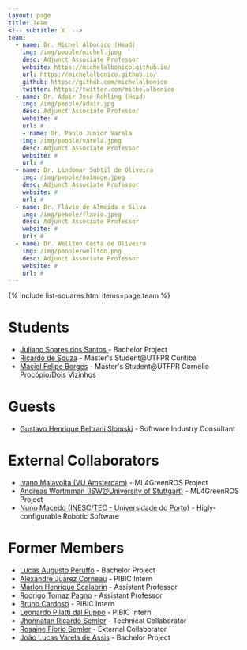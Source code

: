 ```yaml
---
layout: page
title: Team
<!-- subtitle: X  -->
team:
  - name: Dr. Michel Albonico (Head)
    img: /img/people/michel.jpeg
    desc: Adjunct Associate Professor
    website: https://michelalbonico.github.io/
    url: https://michelalbonico.github.io/
    github: https://github.com/michelalbonico
    twitter: https://twitter.com/michelalbonico
  - name: Dr. Adair José Rohling (Head)
    img: /img/people/adair.jpg
    desc: Adjunct Associate Professor
    website: #
    url: #
    - name: Dr. Paulo Junior Varela
    img: /img/people/varela.jpeg
    desc: Adjunct Associate Professor
    website: #
    url: #
  - name: Dr. Lindomar Subtil de Oliveira
    img: /img/people/noimage.jpeg
    desc: Adjunct Associate Professor
    website: #
    url: #
  - name: Dr. Flávio de Almeida e Silva
    img: /img/people/flavio.jpeg
    desc: Adjunct Associate Professor
    website: #
    url: #
  - name: Dr. Wellton Costa de Oliveira
    img: /img/people/wellton.png
    desc: Adjunct Associate Professor
    website: #
    url: #
---
```

{% include list-squares.html items=page.team %}

# Students

- [Juliano Soares dos Santos	](#) - Bachelor Project
- [Ricardo de Souza](#) - Master's Student@UTFPR Curitiba
- [Maciel Felipe Borges](http://lattes.cnpq.br/1680502375656921) - Master's Student@UTFPR Cornélio Procópio/Dois Vizinhos 

# Guests

- [Gustavo Henrique Beltrani Slomski](https://www.linkedin.com/in/gustavo-slomski-97453a223) - Software Industry Consultant

# External Collaborators
- [Ivano Malavolta (VU Amsterdam)](https://www.ivanomalavolta.com/) - ML4GreenROS Project
- [Andreas Wortmman (ISW@University of Stuttgart)](https://awortmann.github.io/) - ML4GreenROS Project
- [Nuno Macedo (INESC/TEC - Universidade do Porto)](https://nmacedo.github.io/) - Higly-configurable Robotic Software

# Former Members
- [Lucas Augusto Peruffo](#) - Bachelor Project
- [Alexandre Juarez Corneau](#) - PIBIC Intern
- [Marlon Henrique Scalabrin](#) - Assistant Professor
- [Rodrigo Tomaz Pagno](#) - Assistant Professor
- [Bruno Cardoso](#) - PIBIC Intern
- [Leonardo Pilatti dal Puppo](#) - PIBIC Intern
- [Jhonnatan Ricardo Semler](#) - Technical Collaborator
- [Rosaine Fiorio Semler](https://www.linkedin.com/in/rosaine-semler/?originalSubdomain=de) - External Collaborator
- [João Lucas Varela de Assis](#) - Bachelor Project


